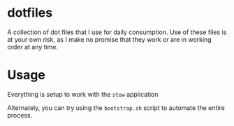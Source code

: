 # dotfiles
A collection of dot files that I use for daily consumption.  Use
of these files is at your own risk, as I make no promise that they
work or are in working order at any time.

# Usage
Everything is setup to work with the `stow` application

Alternately, you can try using the `bootstrap.sh` script to automate
the entire process.
